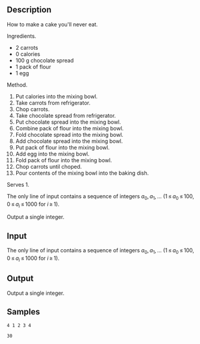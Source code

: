 ## Description

<div><p>How to make a cake you'll never eat.</p><p>Ingredients. </p><ul> <li> <span class="tex-font-style-tt">2 carrots</span> </li><li> <span class="tex-font-style-tt">0 calories</span> </li><li> <span class="tex-font-style-tt">100 g chocolate spread</span> </li><li> <span class="tex-font-style-tt">1 pack of flour</span> </li><li> <span class="tex-font-style-tt">1 egg</span> </li></ul><p>Method. </p><ol> <li> <span class="tex-font-style-tt">Put calories into the mixing bowl.</span> </li><li> <span class="tex-font-style-tt">Take carrots from refrigerator.</span> </li><li> <span class="tex-font-style-tt">Chop carrots.</span> </li><li> <span class="tex-font-style-tt">Take chocolate spread from refrigerator.</span> </li><li> <span class="tex-font-style-tt">Put chocolate spread into the mixing bowl.</span> </li><li> <span class="tex-font-style-tt">Combine pack of flour into the mixing bowl.</span> </li><li> <span class="tex-font-style-tt">Fold chocolate spread into the mixing bowl.</span> </li><li> <span class="tex-font-style-tt">Add chocolate spread into the mixing bowl.</span> </li><li> <span class="tex-font-style-tt">Put pack of flour into the mixing bowl.</span> </li><li> <span class="tex-font-style-tt">Add egg into the mixing bowl.</span> </li><li> <span class="tex-font-style-tt">Fold pack of flour into the mixing bowl.</span> </li><li> <span class="tex-font-style-tt">Chop carrots until choped.</span> </li><li> <span class="tex-font-style-tt">Pour contents of the mixing bowl into the baking dish.</span> </li></ol><p>Serves 1.</p></div><div class="input-specification"><p>The only line of input contains a sequence of integers <span class="tex-span"><i>a</i><sub class="lower-index">0</sub>, <i>a</i><sub class="lower-index">1</sub>, ...</span> (<span class="tex-span">1 ≤ <i>a</i><sub class="lower-index">0</sub> ≤ 100</span>, <span class="tex-span">0 ≤ <i>a</i><sub class="lower-index"><i>i</i></sub> ≤ 1000</span> for <span class="tex-span"><i>i</i> ≥ 1</span>).</p></div><div class="output-specification"><p>Output a single integer.</p></div>


## Input

<p>The only line of input contains a sequence of integers <span class="tex-span"><i>a</i><sub class="lower-index">0</sub>, <i>a</i><sub class="lower-index">1</sub>, ...</span> (<span class="tex-span">1 ≤ <i>a</i><sub class="lower-index">0</sub> ≤ 100</span>, <span class="tex-span">0 ≤ <i>a</i><sub class="lower-index"><i>i</i></sub> ≤ 1000</span> for <span class="tex-span"><i>i</i> ≥ 1</span>).</p>


## Output

<p>Output a single integer.</p>


## Samples

```input1
4 1 2 3 4

```

```output1
30

```



